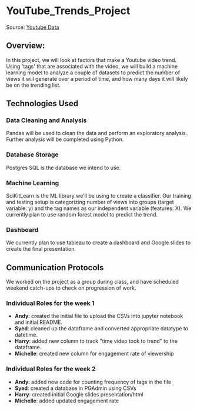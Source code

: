 # YouTube_Trends_Project

Source: [Youtube Data](https://www.kaggle.com/datasnaek/youtube-new)

## Overview:
In this project, we will look at factors that make a Youtube video trend. Using 'tags' that are associated with the video, we will build a machine learning model to analyze a couple of datasets to predict the number of views it will generate over a period of time, and how many days it will likely be on the trending list.

## Technologies Used
### Data Cleaning and Analysis
Pandas will be used to clean the data and perform an exploratory analysis. Further analysis will be completed using Python.

### Database Storage
Postgres SQL is the database we intend to use.

### Machine Learning
SciKitLearn is the ML library we'll be using to create a classifier. Our training and testing setup is categorizing number of views into groups (target variable: y) and the tag names as our independent variable (features: X). We currently plan to use random forest model to predict the trend. 

### Dashboard
We currently plan to use tableau to create a dashboard and Google slides to create the final presentation.

## Communication Protocols
We worked on the project as a group during class, and have scheduled weekend catch-ups to check on progression of work.

### Individual Roles for the week 1
- **Andy**: created the initial file to upload the CSVs into jupyter notebook and initial README.
- **Syed**: cleaned up the dataframe and converted appropriate datatype to datetime.
- **Harry**: added new column to track "time video took to trend" to the dataframe.
- **Michelle**: created new column for engagement rate of viewership

### Individual Roles for the week 2
- **Andy**: added new code for counting frequency of tags in the file
- **Syed**: created a database in PGAdmin using CSVs
- **Harry**: created initial Google slides presentation/html
- **Michelle**: added updated engagement rate 
